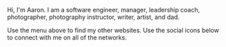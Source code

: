 Hi, I'm Aaron. I am a software engineer, manager, leadership coach,
photographer, photography instructor, writer, artist, and dad.

Use the menu above to find my other websites. Use the social icons below to
connect with me on all of the networks.
